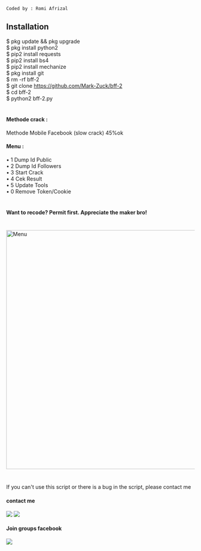 ````
Coded by : Romi Afrizal
````
## Installation
$ pkg update && pkg upgrade <br>
$ pkg install python2 <br>
$ pip2 install requests <br>
$ pip2 install bs4 <br>
$ pip2 install mechanize <br>
$ pkg install git <br>
$ rm -rf bff-2 <br>
$ git clone https://github.com/Mark-Zuck/bff-2 <br>
$ cd bff-2 <br>
$ python2 bff-2.py
#
#### Methode crack :
Methode Mobile Facebook (slow crack) 45%ok<br>
#### Menu :<br>
• 1 Dump Id Public <br>
• 2 Dump Id Followers<br>
• 3 Start Crack<br>
• 4 Cek Result<br>
• 5 Update Tools<br>
• 0 Remove Token/Cookie
#
#### Want to recode? Permit first. Appreciate the maker bro!
#
<img src="https://github.com/Mark-Zuck/bff-2/blob/main/rom/20210426_092630.jpg" width="640" title="Menu" alt="Menu">

#
If you can't use this script or there is a bug in the script, please contact me
#### contact me
[![](https://img.shields.io/badge/Facebook-blue?logo=Facebook&logoColor=blue&labelColor=white)](https://www.facebook.com/100002461344178)
[![](https://img.shields.io/badge/Whatsapp-CHAT-red?logo=Whatsapp&logoColor=Brightgreen&labelColor=white)](https://wa.me/6282371648186?text=Asalamualaikum+bang)
#### Join groups facebook
[![](https://img.shields.io/badge/Groups-blue?logo=Facebook&logoColor=blue&labelColor=white)](https://www.facebook.com/310605552656196)
#
